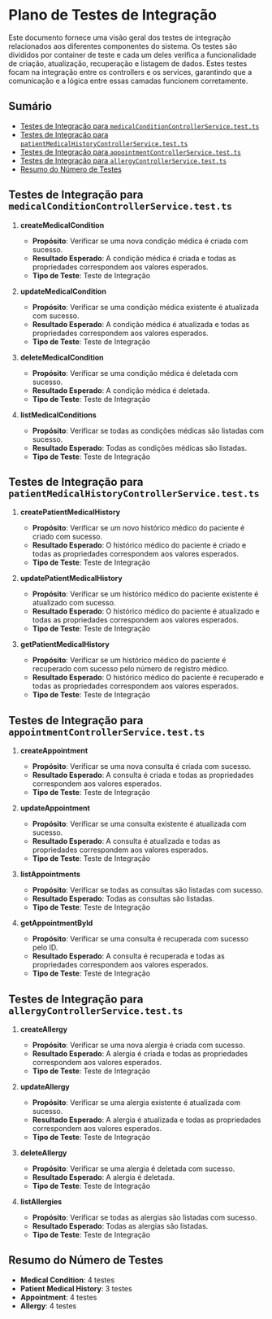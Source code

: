 # Plano de Testes de Integração

Este documento fornece uma visão geral dos testes de integração relacionados aos diferentes componentes do sistema. Os testes são divididos por container de teste e cada um deles verifica a funcionalidade de criação, atualização, recuperação e listagem de dados. Estes testes focam na integração entre os controllers e os services, garantindo que a comunicação e a lógica entre essas camadas funcionem corretamente.

## Sumário

- [Testes de Integração para `medicalConditionControllerService.test.ts`](#testes-de-integração-para-medicalconditioncontrollerservicetests)
- [Testes de Integração para `patientMedicalHistoryControllerService.test.ts`](#testes-de-integração-para-patientmedicalhistorycontrollerservicetests)
- [Testes de Integração para `appointmentControllerService.test.ts`](#testes-de-integração-para-appointmentcontrollerservicetests)
- [Testes de Integração para `allergyControllerService.test.ts`](#testes-de-integração-para-allergycontrollerservicetests)
- [Resumo do Número de Testes](#resumo-do-número-de-testes)

## Testes de Integração para `medicalConditionControllerService.test.ts`

1. **createMedicalCondition**
   - **Propósito**: Verificar se uma nova condição médica é criada com sucesso.
   - **Resultado Esperado**: A condição médica é criada e todas as propriedades correspondem aos valores esperados.
   - **Tipo de Teste**: Teste de Integração

2. **updateMedicalCondition**
   - **Propósito**: Verificar se uma condição médica existente é atualizada com sucesso.
   - **Resultado Esperado**: A condição médica é atualizada e todas as propriedades correspondem aos valores esperados.
   - **Tipo de Teste**: Teste de Integração

3. **deleteMedicalCondition**
   - **Propósito**: Verificar se uma condição médica é deletada com sucesso.
   - **Resultado Esperado**: A condição médica é deletada.
   - **Tipo de Teste**: Teste de Integração

4. **listMedicalConditions**
   - **Propósito**: Verificar se todas as condições médicas são listadas com sucesso.
   - **Resultado Esperado**: Todas as condições médicas são listadas.
   - **Tipo de Teste**: Teste de Integração

## Testes de Integração para `patientMedicalHistoryControllerService.test.ts`

1. **createPatientMedicalHistory**
   - **Propósito**: Verificar se um novo histórico médico do paciente é criado com sucesso.
   - **Resultado Esperado**: O histórico médico do paciente é criado e todas as propriedades correspondem aos valores esperados.
   - **Tipo de Teste**: Teste de Integração

2. **updatePatientMedicalHistory**
   - **Propósito**: Verificar se um histórico médico do paciente existente é atualizado com sucesso.
   - **Resultado Esperado**: O histórico médico do paciente é atualizado e todas as propriedades correspondem aos valores esperados.
   - **Tipo de Teste**: Teste de Integração

3. **getPatientMedicalHistory**
   - **Propósito**: Verificar se um histórico médico do paciente é recuperado com sucesso pelo número de registro médico.
   - **Resultado Esperado**: O histórico médico do paciente é recuperado e todas as propriedades correspondem aos valores esperados.
   - **Tipo de Teste**: Teste de Integração

## Testes de Integração para `appointmentControllerService.test.ts`

1. **createAppointment**
   - **Propósito**: Verificar se uma nova consulta é criada com sucesso.
   - **Resultado Esperado**: A consulta é criada e todas as propriedades correspondem aos valores esperados.
   - **Tipo de Teste**: Teste de Integração

2. **updateAppointment**
   - **Propósito**: Verificar se uma consulta existente é atualizada com sucesso.
   - **Resultado Esperado**: A consulta é atualizada e todas as propriedades correspondem aos valores esperados.
   - **Tipo de Teste**: Teste de Integração

3. **listAppointments**
   - **Propósito**: Verificar se todas as consultas são listadas com sucesso.
   - **Resultado Esperado**: Todas as consultas são listadas.
   - **Tipo de Teste**: Teste de Integração

4. **getAppointmentById**
   - **Propósito**: Verificar se uma consulta é recuperada com sucesso pelo ID.
   - **Resultado Esperado**: A consulta é recuperada e todas as propriedades correspondem aos valores esperados.
   - **Tipo de Teste**: Teste de Integração

## Testes de Integração para `allergyControllerService.test.ts`

1. **createAllergy**
   - **Propósito**: Verificar se uma nova alergia é criada com sucesso.
   - **Resultado Esperado**: A alergia é criada e todas as propriedades correspondem aos valores esperados.
   - **Tipo de Teste**: Teste de Integração

2. **updateAllergy**
   - **Propósito**: Verificar se uma alergia existente é atualizada com sucesso.
   - **Resultado Esperado**: A alergia é atualizada e todas as propriedades correspondem aos valores esperados.
   - **Tipo de Teste**: Teste de Integração

3. **deleteAllergy**
   - **Propósito**: Verificar se uma alergia é deletada com sucesso.
   - **Resultado Esperado**: A alergia é deletada.
   - **Tipo de Teste**: Teste de Integração

4. **listAllergies**
   - **Propósito**: Verificar se todas as alergias são listadas com sucesso.
   - **Resultado Esperado**: Todas as alergias são listadas.
   - **Tipo de Teste**: Teste de Integração

## Resumo do Número de Testes

- **Medical Condition**: 4 testes
- **Patient Medical History**: 3 testes
- **Appointment**: 4 testes
- **Allergy**: 4 testes